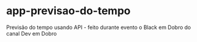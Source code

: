 # app-previsao-do-tempo
Previsão do tempo usando API - feito durante evento o Black em Dobro do canal Dev em Dobro 
